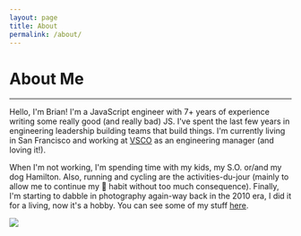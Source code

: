 ```yaml
---
layout: page
title: About
permalink: /about/
---
```


<h1 class="headline">About Me</h1>
<hr class="small" />
<p class="site-text">
Hello, I'm Brian! I'm a JavaScript engineer with 7+ years of experience writing some really good (and really bad) JS. I've spent the last few years in engineering leadership building teams that build things. I'm currently living in San Francisco and working at <a href="https://www.vsco.co">VSCO</a> as an engineering manager (and loving it!). 
</p>
<p class="site-text">
When I'm not working, I'm spending time with my kids, my S.O. or/and my dog Hamilton. Also, running and cycling are the activities-du-jour (mainly to allow me to continue my 🍕 habit without too much consequence). Finally, I'm starting to dabble in photography again-way back in the 2010 era, I did it for a living, now it's a hobby. You can see some of my stuff <a href="https://www.vsco.co/gobriango">here</a>.
<div class="image-container">
    <img src='{{ site.baseurl }}/assets/img/brianPortrait.jpg'/>
</div>
<!-- You can find the source code for Minima at GitHub:
[jekyll][jekyll-organization] /
[minima](https://github.com/jekyll/minima)

[jekyll-organization]: https://github.com/jekyll -->
